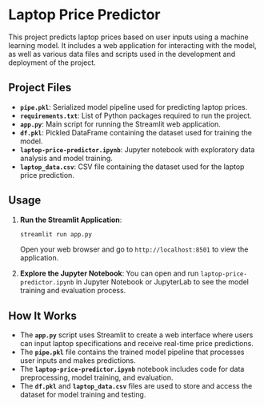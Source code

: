 # Laptop Price Predictor

This project predicts laptop prices based on user inputs using a machine learning model. It includes a web application for interacting with the model, as well as various data files and scripts used in the development and deployment of the project.

## Project Files

- **`pipe.pkl`**: Serialized model pipeline used for predicting laptop prices.
- **`requirements.txt`**: List of Python packages required to run the project.
- **`app.py`**: Main script for running the Streamlit web application.
- **`df.pkl`**: Pickled DataFrame containing the dataset used for training the model.
- **`laptop-price-predictor.ipynb`**: Jupyter notebook with exploratory data analysis and model training.
- **`laptop_data.csv`**: CSV file containing the dataset used for the laptop price prediction.

## Usage

1. **Run the Streamlit Application**:
    ```bash
    streamlit run app.py
    ```
    Open your web browser and go to `http://localhost:8501` to view the application.

2. **Explore the Jupyter Notebook**:
    You can open and run `laptop-price-predictor.ipynb` in Jupyter Notebook or JupyterLab to see the model training and evaluation process.

## How It Works

- The **`app.py`** script uses Streamlit to create a web interface where users can input laptop specifications and receive real-time price predictions.
- The **`pipe.pkl`** file contains the trained model pipeline that processes user inputs and makes predictions.
- The **`laptop-price-predictor.ipynb`** notebook includes code for data preprocessing, model training, and evaluation.
- The **`df.pkl`** and **`laptop_data.csv`** files are used to store and access the dataset for model training and testing.
